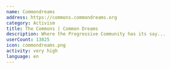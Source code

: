 ```yaml
---
name: Commondreams
address: https://commons.commondreams.org
category: Activism
title: The Commons | Common Dreams
description: Where the Progressive Community has its say...
userCount: 13825
icon: commondreams.png
activity: very high
language: en
---
```

